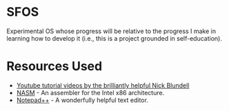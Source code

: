 # SFOS
Experimental OS whose progress will be relative to the progress I make in learning how to develop it (i.e., this is a project grounded in self-education).

# Resources Used
* [Youtube tutorial videos by the brilliantly helpful Nick Blundell](https://www.youtube.com/user/blundelnyt/videos)
* [NASM] - An assembler for the Intel x86 architecture.
* [Notepad++] - A wonderfully helpful text editor.

[NASM]:http://www.nasm.us/
[Notepad++]:https://notepad-plus-plus.org/

